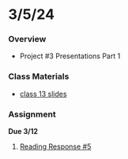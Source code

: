 # 3/5/24
### Overview  
* Project #3 Presentations Part 1
### Class Materials
* [class 13 slides](https://docs.google.com/presentation/d/1rfq8dfesNhNznv0g-04BfCF32iQGMDsZ5a3HAxH4b4A/edit?usp=sharing)
### Assignment

**Due 3/12**
1. [Reading Response #5](https://github.com/samheckle/networked-media-sp-24/blob/main/assignments/readings.md#reading-response-5)